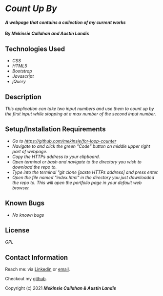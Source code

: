 # _Count Up By_

#### _A webpage that contains a collection of my current works_

#### By _**Mekinsie Callahan** and **Austin Landis**_

## Technologies Used

* _CSS_
* _HTML5_
* _Bootstrap_
* _Javascript_
* _jQuery_

## Description

_This application can take two input numbers and use them to count up by the first input while stopping at a max number of the second input number._

## Setup/Installation Requirements
* _Go to https://github.com/mekinsie/for-loop-counter_
* _Navigate to and click the green "Code" button on middle upper right part of webpage._
* _Copy the HTTPs address to your clipboard._
* _Open terminal or bash and navigate to the directory you wish to download the repo to._
* _Type into the terminal "git clone [paste HTTPs address] and press enter._
* _Open the file named "index.html" in the directory you just downloaded the repo to. This will open the portfolio page in your default web browser._

## Known Bugs

* _No known bugs_

## License

_GPL_

## Contact Information

Reach me: via <a href="https://www.linkedin.com/in/mekinsie/" target="_blank">Linkedin</a> or <a href="mailto:mekinsie.aja@gmail.com" target="_blank">email</a></li>.

Checkout my <a href="https://github.com/mekinsie" target="_blank">github</a>.

Copyright (c) 2021 **_Mekinsie Callahan & Austin Landis_**